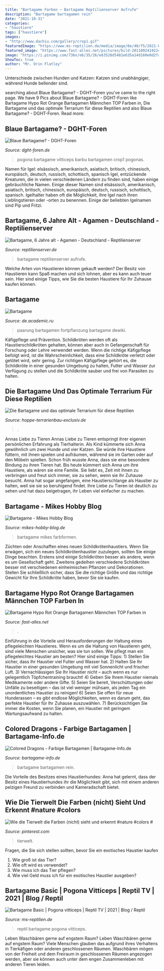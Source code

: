 ```yaml
---
title: "Bartagame Farben ~ Bartagame Reptilienserver Aufrufe"
description: "Bartagame bartagamen rein"
date: "2021-10-31"
categories:
- "haustiere"
tags: ["haustiere"]
images:
- "http://www.dachiu.com/gallery/crop1.gif"
featuredImage: "https://www.ms-reptilien.de/media/image/6e/40/f5/2021-06-25-Bartagamen-Basics.jpg"
featured_image: "https://www.fast-alles.net/pictures/bild-20110924192245.jpg"
image: "https://i.pinimg.com/736x/e6/35/26/e63526d5481e635a14d160e0d2fa534f.jpg"
ShowToc: true
author: "Mr. Orin Flatley"
---
```



Unterschiede zwischen Hunden und Katzen: Katzen sind unabhängiger, während Hunde bellender sind.

	

		
searching about Blaue Bartagame? - DGHT-Foren you've came to the right page. We have 9 Pics about Blaue Bartagame? - DGHT-Foren like Bartagame Hypo Rot Orange Bartagamen Männchen TOP Farben in, Die Bartagame und das optimale Terrarium für diese Reptilien and also Blaue Bartagame? - DGHT-Foren. Read more:
		
    
## Blaue Bartagame? - DGHT-Foren

<img loading=lazy src="http://www.dachiu.com/gallery/crop1.gif" onerror="this.onerror=null;this.src='https://tse4.mm.bing.net/th?id=OIP.z5xyddzb5xCB3DNknhueRAHaEH&amp;pid=15.1';" alt="Blaue Bartagame? - DGHT-Foren">

_Source: dght-foren.de_

>pogona bartagame vitticeps barbu bartagamen crop1 pogonas. 

	

Namen für Igel: elsässisch, amerikanisch, asiatisch, britisch, chinesisch, europäisch, deutsch, russisch, schottisch, spanisch
Igel, entzückende Kreaturen, die in vielen verschiedenen Ländern zu finden sind, haben einige gebräuchliche Namen. Einige dieser Namen sind elsässisch, amerikanisch, asiatisch, britisch, chinesisch, europäisch, deutsch, russisch, schottisch, spanisch. Igelhalter haben oft die Möglichkeit, ihre Igel nach ihren Lieblingstieren oder -orten zu benennen. Einige der beliebten Igelnamen sind Pip und Fritzi.

    
## Bartagame, 6 Jahre Alt - Agamen - Deutschland - Reptilienserver

<img loading=lazy src="https://www.reptilienserver.de/images/2020/02/22/2387/bartagame-6-jahre-alt_3.jpg?v=1582387327" onerror="this.onerror=null;this.src='https://tse1.mm.bing.net/th?id=OIP.WTsFLFeHhrAhBB4fxYQihAHaJ4&amp;pid=15.1';" alt="Bartagame, 6 Jahre alt - Agamen - Deutschland - Reptilienserver">

_Source: reptilienserver.de_

>bartagame reptilienserver aufrufe. 

	

Welche Arten von Haustieren können gekauft werden?
Der Besitz von Haustieren kann Spaß machen und sich lohnen, aber es kann auch teuer sein. Hier sind einige Tipps, wie Sie die besten Haustiere für Ihr Zuhause kaufen können.

    
## Bartagame

<img loading=lazy src="http://de.academic.ru/pictures/dewiki/78/Nackenbiss_bei_der_Paarung.jpg" onerror="this.onerror=null;this.src='https://tse3.mm.bing.net/th?id=OIP.Aek3yVxDldaMTODwqBP76AHaFj&amp;pid=15.1';" alt="Bartagame">

_Source: de.academic.ru_

>paarung bartagamen fortpflanzung bartagame dewiki. 

	

Käfigpflege und Prävention.
Schildkröten werden oft als Haustierschildkröten gehalten, können aber auch in Gefangenschaft für Forschung oder Lehre verwendet werden. Wenn die richtige Käfigpflege befolgt wird, ist die Wahrscheinlichkeit, dass eine Schildkröte verletzt oder getötet wird, sehr gering. Zur richtigen Käfigpflege gehört es, die Schildkröte in einer gesunden Umgebung zu halten, Futter und Wasser zur Verfügung zu stellen und die Schildkröte sauber und frei von Parasiten zu halten.

    
## Die Bartagame Und Das Optimale Terrarium Für Diese Reptilien

<img loading=lazy src="https://hoppe-terrarienbau-exclusiv.de/wp-content/uploads/2016/06/Bartagame-1024x731.jpg" onerror="this.onerror=null;this.src='https://tse3.mm.bing.net/th?id=OIP.3DczTq8MM6N_eSFZOZm4iwHaFS&amp;pid=15.1';" alt="Die Bartagame und das optimale Terrarium für diese Reptilien">

_Source: hoppe-terrarienbau-exclusiv.de_

>. 

	

Annas Liebe zu Tieren
Annas Liebe zu Tieren entspringt ihrer eigenen persönlichen Erfahrung als Tierhalterin. Als Kind kümmerte sich Anna gewöhnlich um zwei Hunde und vier Katzen. Sie würde ihre Haustiere füttern, mit ihnen spielen und aufräumen, während sie im Garten oder auf den Möbeln spielten. Schon früh wusste Anna, dass sie eine besondere Bindung zu ihren Tieren hat.
Bis heute kümmert sich Anna um ihre Haustiere, als wären sie eine Familie. Sie liebt es, Zeit mit ihnen zu verbringen und freut sich immer, sie zu sehen, wenn sie ihr Zuhause besucht. Anna hat sogar angefangen, eine Haustierschlange als Haustier zu halten, weil sie sie so beruhigend findet. Ihre Liebe zu Tieren ist deutlich zu sehen und hat dazu beigetragen, ihr Leben viel einfacher zu machen.

    
## Bartagame - Mikes Hobby Blog

<img loading=lazy src="https://www.mikes-hobby-blog.de/wp-content/uploads/2013/03/Bart3.jpg" onerror="this.onerror=null;this.src='https://tse1.mm.bing.net/th?id=OIP.S4si-WsTjcEZx0nxWoakxwHaE_&amp;pid=15.1';" alt="Bartagame - Mikes Hobby Blog">

_Source: mikes-hobby-blog.de_

>bartagame mikes farbformen. 

	

Züchten oder Anschaffen eines neuen Schildkrötenhaustiers.
Wenn Sie erwägen, sich ein neues Schildkrötenhaustier zuzulegen, sollten Sie einige Dinge beachten. Erstens sind einige Schildkröten besser als andere, wenn es um Gesellschaft geht. Zweitens gedeihen verschiedene Schildkröten besser mit verschiedenen einheimischen Pflanzen und Dekorationen. Stellen Sie schließlich sicher, dass Sie die richtige Größe und das richtige Gewicht für Ihre Schildkröte haben, bevor Sie sie kaufen.

    
## Bartagame Hypo Rot Orange Bartagamen Männchen TOP Farben In

<img loading=lazy src="https://www.fast-alles.net/pictures/bild-20110924192245.jpg" onerror="this.onerror=null;this.src='https://tse3.mm.bing.net/th?id=OIP.IYLiIDAx0C0W3DHmo1sA6AHaEU&amp;pid=15.1';" alt="Bartagame Hypo Rot Orange Bartagamen Männchen TOP Farben in">

_Source: fast-alles.net_

>. 

	

Einführung in die Vorteile und Herausforderungen der Haltung eines pflegeleichten Haustieres.
Wenn es um die Haltung von Haustieren geht, sind viele Menschen unsicher, was sie tun sollen. Wie pflegt man ein pflegeleichtes Haustier am besten? Hier sind einige Tipps: 1) Stellen Sie sicher, dass Ihr Haustier viel Futter und Wasser hat. 2) Halten Sie Ihr Haustier in einer gesunden Umgebung mit viel Sonnenlicht und frischer Luft. 3) Vernachlässigen Sie Ihr Haustier nicht – auch wenn es nur gelegentlich Töpfchentraining braucht! 4) Geben Sie Ihrem Haustier niemals Medikamente oder andere Gifte. 5) Seien Sie bereit, Verschüttungen oder Unfälle zu beseitigen – das ist viel weniger mühsam, als jeden Tag ein unordentliches Haustier zu reinigen! 6) Seien Sie offen für neue Hunderassen – es gibt endlose Möglichkeiten, wenn es darum geht, das perfekte Haustier für Ihr Zuhause auszuwählen. 7) Berücksichtigen Sie immer die Kosten, wenn Sie planen, ein Haustier mit geringem Wartungsaufwand zu halten.

    
## Colored Dragons - Farbige Bartagamen | Bartagame-Info.de

<img loading=lazy src="http://www.bartagame-info.de/bilder/citrus.jpg" onerror="this.onerror=null;this.src='https://tse1.mm.bing.net/th?id=OIP.jhHGIBIdd12GLP1x3pD26AHaFj&amp;pid=15.1';" alt="Colored Dragons - Farbige Bartagamen | Bartagame-Info.de">

_Source: bartagame-info.de_

>bartagame bartagamen rein. 

	

Die Vorteile des Besitzes eines Haustierhundes: Anna hat gelernt, dass der Besitz eines Haustierhundes ihr die Möglichkeit gibt, sich mit einem anderen pelzigen Freund zu verbinden und Kameradschaft bietet.

    
## Wie Die Tierwelt Die Farben (nicht) Sieht Und Erkennt #nature #colors #

<img loading=lazy src="https://i.pinimg.com/736x/e6/35/26/e63526d5481e635a14d160e0d2fa534f.jpg" onerror="this.onerror=null;this.src='https://tse1.mm.bing.net/th?id=OIP.syv64Bl5atH_31N-q8E65gHaEo&amp;pid=15.1';" alt="Wie die Tierwelt die Farben (nicht) sieht und erkennt #nature #colors #">

_Source: pinterest.com_

>tierwelt. 

	

Fragen, die Sie sich stellen sollten, bevor Sie ein exotisches Haustier kaufen
1. Wie groß ist das Tier?
2. Wie oft wird es verwendet?
3. Wie muss ich das Tier pflegen?
4. Wie viel Geld muss ich für ein exotisches Haustier ausgeben?

    
## Bartagame Basic | Pogona Vitticeps | Reptil TV | 2021 | Blog / Reptil

<img loading=lazy src="https://www.ms-reptilien.de/media/image/6e/40/f5/2021-06-25-Bartagamen-Basics.jpg" onerror="this.onerror=null;this.src='https://tse4.mm.bing.net/th?id=OIP.jawI8oHfHF2p1vWaYEfbAQHaEK&amp;pid=15.1';" alt="Bartagame Basic | Pogona vitticeps | Reptil TV | 2021 | Blog / Reptil">

_Source: ms-reptilien.de_

>reptil bartagame pogona vitticeps. 

	

Leben Waschbären gerne auf engstem Raum?
Leben Waschbären gerne auf engstem Raum? Viele Menschen glauben das aufgrund ihres Verhaltens in Tierkäfigen oder anderen geschlossenen Räumen. Waschbären mögen von der Freiheit und dem Freiraum in geschlossenen Räumen angezogen werden, aber sie können auch unter dem engen Zusammenleben mit anderen Tieren leiden.

